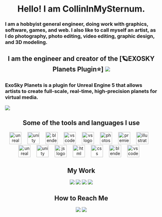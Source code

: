 <h1 align="center"> Hello! I am CollinInMySternum. </h1>

<h3 align="left"> I am a hobbyist general engineer, doing work with graphics, software, games, and web. I also like to call myself an artist, as I do photography, photo editing, video editing, graphic design, and 3D modeling. </h3>

<h2 align="center"> I am the engineer and creator of the [🪐EXOSKY Planets Plugin⭐] <img src=https://img.shields.io/static/v1?message=EXOSKYPLUGIN(s)&logo=discord&label=Discord&color=5865F2&logoColor=white&labelColor=&style=flat&link=https://discord.gg/3NMHUyHpdM /> </h2>
<h3 align="left"> ExoSky Planets is a plugin for Unreal Engine 5 that allows artists to create full-scale, real-time, high-precision planets for virtual media. </h3>
<img src="https://github.com/CollinInMySternum/CollinInMySternum/assets/92476364/cc6e3e5b-b096-4e64-b27d-612082446943"> </img>

<h2 align="center"> Some of the tools and languages I use </h2>

<div align="center">
	<img src="https://skillicons.dev/icons?i=unreal" height="40" alt="unreal logo"  />
	<img width="12" />
	<img src="https://skillicons.dev/icons?i=unity" height="40" alt="unity logo"  />
	<img width="12" />
	<img src="https://skillicons.dev/icons?i=blender" height="40" alt="blender logo"  />
	<img width="12" />
	<img src="https://skillicons.dev/icons?i=vscode" height="40" alt="vscode logo"  />
	<img width="12" />
	<img src="https://skillicons.dev/icons?i=visualstudio" height="40" alt="vs logo"  />
	<img width="12" />
	<img src="https://skillicons.dev/icons?i=photoshop" height="40" alt="photoshop logo"  />
	<img width="12" />
	<img src="https://skillicons.dev/icons?i=premiere" height="40" alt="premiere logo"  />
	<img width="12" />
	<img src="https://skillicons.dev/icons?i=illustrator" height="40" alt="illustrator logo"  />
	<img width="12" />
</div>

<div align="center">
	<img src="https://skillicons.dev/icons?i=cpp" height="40" alt="unreal logo"  />
	<img width="12" />
	<img src="https://skillicons.dev/icons?i=cs" height="40" alt="unity logo"  />
	<img width="12" />
	<img src="https://skillicons.dev/icons?i=js" height="40" alt="js logo"  />
	<img width="12" />
	<img src="https://skillicons.dev/icons?i=html" height="40" alt="html logo"  />
	<img width="12" />
	<img src="https://skillicons.dev/icons?i=css" height="40" alt="css logo"  />
	<img width="12" />
	<img src="https://skillicons.dev/icons?i=python" height="40" alt="blender logo"  />
	<img width="12" />
	<img src="https://skillicons.dev/icons?i=arduino" height="40" alt="vscode logo"  />
	<img width="12" />
</div>

<h2 align="center"> My Work </h2>

<div align="center">
	<img src=https://img.shields.io/static/v1?message=CollinInMySternum&logo=discord&label=Discord&color=5865F2&logoColor=white&labelColor=&style=for-the-badge&link=https%3A%2F%2Fdiscord.com%2Fusers%2F503874266174062594 />
	<img src=https://img.shields.io/static/v1?message=CollinInMySternum&logo=youtube&label=YouTube&color=FF0000&logoColor=white&labelColor=&style=for-the-badge&link=https://www.youtube.com/@collininmysternum />
	<img src=https://img.shields.io/static/v1?message=CollinBlumenauer&logo=artstation&label=ArtStation&color=00A2ff&logoColor=white&labelColor=&style=for-the-badge&link=https://www.artstation.com/collinblumenauer />
	<img src=https://img.shields.io/static/v1?message=Portfolio&logo=canva&label=Canva&color=0088cc&logoColor=white&labelColor=&style=for-the-badge&link=https://www.artstation.com/collinblumenauer />
</div>

<h2 align="center"> How to Reach Me </h2>

<div align="center">
	<img src=https://img.shields.io/static/v1?message=CollinInMySternum&logo=discord&label=Discord&color=5865F2&logoColor=white&labelColor=&style=for-the-badge&link=https%3A%2F%2Fdiscord.com%2Fusers%2F503874266174062594 />
	<img src=https://img.shields.io/static/v1?message=EXOSKYPLUGIN(s)&logo=discord&label=Discord&color=5865F2&logoColor=white&labelColor=&style=for-the-badge&link=https://discord.gg/3NMHUyHpdM />
</div>


<!---
CollinInMySternum/CollinInMySternum is a ✨ special ✨ repository because its `README.md` (this file) appears on your GitHub profile.
You can click the Preview link to take a look at your changes.
--->
